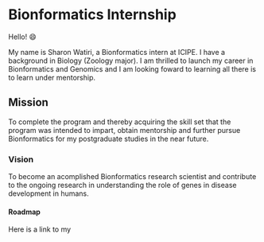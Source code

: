 # Bionformatics Internship
Hello! 😄

My name is Sharon Watiri, a Bionformatics intern  at ICIPE. I have a background in Biology (Zoology major). I am  thrilled to launch my career in Bionformatics and Genomics and I am looking foward to learning all there is to learn under mentorship.

## Mission

To complete the program and thereby acquiring the skill set that the program was intended to impart, obtain mentorship and further pursue Bionformatics for my postgraduate studies in the near future.

### Vision

To become an acomplished Bionformatics research scientist and contribute to the ongoing research in understanding the role of genes in disease development in humans.

#### Roadmap
Here is a link to my 
